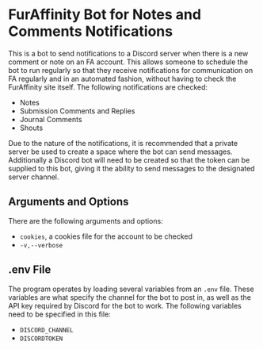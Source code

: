 # FurAffinity Bot for Notes and Comments Notifications

This is a bot to send notifications to a Discord server when there is a new comment or note on an FA account. This allows someone to schedule the bot to run regularly so that they receive notifications for communication on FA regularly and in an automated fashion, without having to check the FurAffinity site itself. The following notifications are checked:

- Notes
- Submission Comments and Replies
- Journal Comments
- Shouts

Due to the nature of the notifications, it is recommended that a private server be used to create a space where the bot can send messages. Additionally a Discord bot will need to be created so that the token can be supplied to this bot, giving it the ability to send messages to the designated server channel.

## Arguments and Options

There are the following arguments and options:

- `cookies`, a cookies file for the account to be checked
- `-v,--verbose`

## .env File

The program operates by loading several variables from an `.env` file. These variables are what specify the channel for the bot to post in, as well as the API key required by Discord for the bot to work. The following variables need to be specified in this file:

- `DISCORD_CHANNEL`
- `DISCORDTOKEN`
